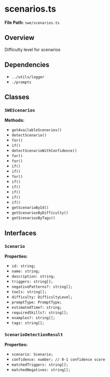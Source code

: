 # scenarios.ts

**File Path:** `swe/scenarios.ts`

## Overview

Difficulty level for scenarios

## Dependencies

- `../utils/logger`
- `./prompts`

## Classes

### `SWEScenarios`

**Methods:**

- `getAvailableScenarios()`
- `detectScenario()`
- `for()`
- `if()`
- `detectScenarioWithConfidence()`
- `for()`
- `for()`
- `if()`
- `if()`
- `for()`
- `if()`
- `if()`
- `if()`
- `if()`
- `if()`
- `getScenarioById()`
- `getScenariosByDifficulty()`
- `getScenariosByTags()`

## Interfaces

### `Scenario`

**Properties:**

- `id: string;`
- `name: string;`
- `description: string;`
- `triggers: string[];`
- `negativePatterns?: string[];`
- `tools: string[];`
- `difficulty: DifficultyLevel;`
- `promptType: PromptType;`
- `estimatedTime?: string;`
- `requiredSkills?: string[];`
- `examples?: string[];`
- `tags: string[];`

### `ScenarioDetectionResult`

**Properties:**

- `scenario: Scenario;`
- `confidence: number; // 0-1 confidence score`
- `matchedTriggers: string[];`
- `matchedNegatives: string[];`

